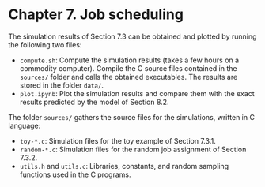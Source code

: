 # Chapter 7. Job scheduling

The simulation results of Section 7.3 can be obtained and plotted by running the following two files:
- ``compute.sh``: Compute the simulation results (takes a few hours on a commodity computer). Compile the C source files contained in the ``sources/`` folder and calls the obtained executables. The results are stored in the folder ``data/``.
- ``plot.ipynb``: Plot the simulation results and compare them with the exact results predicted by the model of Section 8.2.

The folder ``sources/`` gathers the source files for the simulations, written in C language:
- ``toy-*.c``: Simulation files for the toy example of Section 7.3.1.
- ``random-*.c``: Simulation files for the random job assignment of Section 7.3.2.
- ``utils.h`` and ``utils.c``: Libraries, constants, and random sampling functions used in the C programs.
